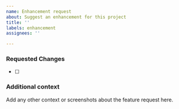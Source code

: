 ```yaml
---
name: Enhancement request
about: Suggest an enhancement for this project
title: ''
labels: enhancement
assignees: ''

---
```


### Requested Changes
- [ ]

### Additional context
Add any other context or screenshots about the feature request here.
